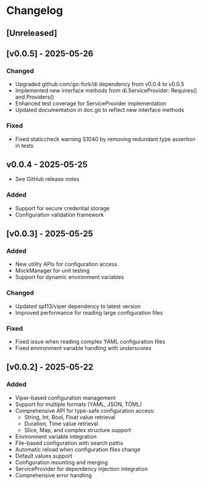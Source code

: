 # Changelog

## [Unreleased]

## [v0.0.5] - 2025-05-26

### Changed
- Upgraded github.com/go-fork/di dependency from v0.0.4 to v0.0.5
- Implemented new interface methods from di.ServiceProvider: Requires() and Providers()
- Enhanced test coverage for ServiceProvider implementation
- Updated documentation in doc.go to reflect new interface methods

### Fixed
- Fixed staticcheck warning S1040 by removing redundant type assertion in tests

## v0.0.4 - 2025-05-25

* See GitHub release notes

### Added
- Support for secure credential storage
- Configuration validation framework

## [v0.0.3] - 2025-05-25

### Added
- New utility APIs for configuration access
- MockManager for unit testing
- Support for dynamic environment variables

### Changed
- Updated spf13/viper dependency to latest version
- Improved performance for reading large configuration files

### Fixed
- Fixed issue when reading complex YAML configuration files
- Fixed environment variable handling with underscores

## [v0.0.2] - 2025-05-22

### Added
- Viper-based configuration management
- Support for multiple formats (YAML, JSON, TOML)
- Comprehensive API for type-safe configuration access:
  - String, Int, Bool, Float value retrieval
  - Duration, Time value retrieval
  - Slice, Map, and complex structure support
- Environment variable integration
- File-based configuration with search paths
- Automatic reload when configuration files change
- Default values support
- Configuration mounting and merging
- ServiceProvider for dependency injection integration
- Comprehensive error handling
